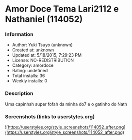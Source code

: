# Amor Doce Tema Lari2112 e Nathaniel (114052)

### Information
- Author: Yuki Tsuyo (unknown)
- Created at: unknown
- Updated at: 5/18/2015, 7:29:23 PM
- License: NO-REDISTRIBUTION
- Category: amordoce
- Rating: undefined
- Total installs: 36
- Weekly installs: 0


### Description
Uma capinhah super fofah da minha do7 e o gatinho do Nath


### Screenshots (links to userstyles.org)
![https://userstyles.org/style_screenshots/114052_after.png](https://userstyles.org/style_screenshots/114052_after.png)


